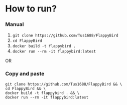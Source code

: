 # How to run?

### Manual
1. `git clone https://github.com/Tus1688/FlappyBird`
2. `cd FlappyBird`
3. `docker build -t flappybird .`
4. `docker run --rm -it flappybird:latest`

OR

### Copy and paste
```
git clone https://github.com/Tus1688/FlappyBird && \
cd FlappyBird && \
docker build -t flappybird . && \
docker run --rm -it flappybird:latest
```
